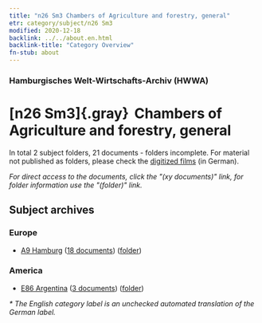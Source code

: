 ```yaml
---
title: "n26 Sm3 Chambers of Agriculture and forestry, general"
etr: category/subject/n26 Sm3
modified: 2020-12-18
backlink: ../../about.en.html
backlink-title: "Category Overview"
fn-stub: about
---
```


### Hamburgisches Welt-Wirtschafts-Archiv (HWWA)
# [n26 Sm3]{.gray}&#8201; Chambers of Agriculture and forestry, general&#160; 





In total 2 subject folders, 21 documents - folders incomplete.
For material not published as folders, please check the [digitized films](/film/h1_sh) (in German).

_For direct access to the documents, click the "(xy documents)" link, for folder information use the "(folder)" link._

## Subject archives



### Europe

- [A9 Hamburg](../../../geo/about.en.html#A9) (<a href="https://dfg-viewer.de/show/?tx_dlf[id]=https://pm20.zbw.eu/mets/sh/1409xx/140905/1454xx/145494/public.mets.en.xml" target="_blank">18 documents</a>) ([folder](http://purl.org/pressemappe20/folder/sh/140905,145494))

### America

- [E86 Argentina](../../../geo/about.en.html#E86) (<a href="https://dfg-viewer.de/show/?tx_dlf[id]=https://pm20.zbw.eu/mets/sh/1416xx/141692/1454xx/145494/public.mets.en.xml" target="_blank">3 documents</a>) ([folder](http://purl.org/pressemappe20/folder/sh/141692,145494))


_* The English category label is an unchecked automated translation of the German label._

